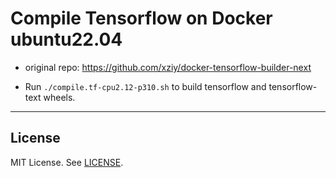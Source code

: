 # Compile Tensorflow on Docker ubuntu22.04

- original repo: https://github.com/xziy/docker-tensorflow-builder-next

- Run `./compile.tf-cpu2.12-p310.sh` to build tensorflow and tensorflow-text wheels.

---

## License

MIT License. See [LICENSE](LICENSE).
